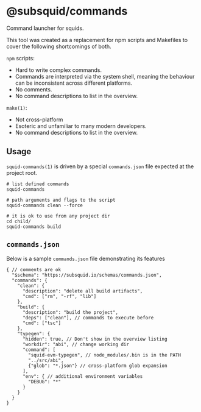 # @subsquid/commands

Command launcher for squids.

This tool was created as a replacement for npm scripts and Makefiles to cover the following shortcomings of both.

`npm` scripts:

* Hard to write complex commands.
* Commands are interpreted via the system shell, meaning the behaviour can be inconsistent across different platforms.
* No comments.
* No command descriptions to list in the overview.

`make(1)`:

* Not cross-platform
* Esoteric and unfamiliar to many modern developers.
* No command descriptions to list in the overview.

## Usage

`squid-commands(1)` is driven by a special `commands.json` file expected at the project root.

```shell
# list defined commands
squid-commands 

# path arguments and flags to the script
squid-commands clean --force

# it is ok to use from any project dir
cd child/
squid-commands build
```

## `commands.json`

Below is a sample `commands.json` file demonstrating its features

```json5
{ // comments are ok
  "$schema": "https://subsquid.io/schemas/commands.json",
  "commands": {
    "clean": {
      "description": "delete all build artifacts",
      "cmd": ["rm", "-rf", "lib"]
    },
    "build": {
      "description": "build the project",
      "deps": ["clean"], // commands to execute before
      "cmd": ["tsc"]
    },
    "typegen": {
      "hidden": true, // Don't show in the overview listing
      "workdir": "abi", // change working dir
      "command": [
        "squid-evm-typegen", // node_modules/.bin is in the PATH
        "../src/abi",
        {"glob": "*.json"} // cross-platform glob expansion
      ],
      "env": { // additional environment variables
        "DEBUG": "*"
      }
    }
  }
}
```
